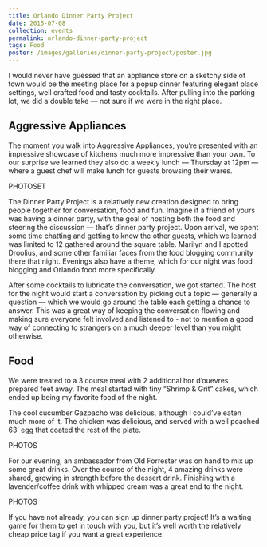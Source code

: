 ```yaml
---
title: Orlando Dinner Party Project
date: 2015-07-08
collection: events
permalink: orlando-dinner-party-project
tags: Food
poster: /images/galleries/dinner-party-project/poster.jpg
---
```


I would never have guessed that an appliance store on a sketchy side of town would be the meeting place for a popup dinner featuring elegant place settings, well crafted food and tasty cocktails. After pulling into the parking lot, we did a double take — not sure if we were in the right place.

## Aggressive Appliances

The moment you walk into Aggressive Appliances, you’re presented with an impressive showcase of kitchens much more impressive than your own. To our surprise we learned they also do a weekly lunch — Thursday at 12pm — where a guest chef will make lunch for guests browsing their wares.

PHOTOSET

The Dinner Party Project is a relatively new creation designed to bring people together for conversation, food and fun. Imagine if a friend of yours was having a dinner party, with the goal of hosting both the food and steering the discussion — that’s dinner party project. Upon arrival, we spent some time chatting and getting to know the other guests, which we learned was limited to 12 gathered around the square table. Marilyn and I spotted Droolius, and some other familiar faces from the food blogging community there that night. Evenings also have a theme, which for our night was food blogging and Orlando food more specifically.


After some cocktails to lubricate the conversation, we got started. The host for the night would start a conversation by picking out a topic — generally a question — which we would go around the table each getting a chance to answer. This was a great way of keeping the conversation flowing and making sure everyone felt involved and listened to - not to mention a good way of connecting to strangers on a much deeper level than you might otherwise.

## Food

We were treated to a 3 course meal with 2 additional hor d’ouevres prepared feet away. The meal started with tiny “Shrimp & Grit” cakes, which ended up being my favorite food of the night.

The cool cucumber Gazpacho was delicious, although I could’ve eaten much more of it. The chicken was delicious, and served with a well poached 63’ egg that coated the rest of the plate.

PHOTOS

For our evening, an ambassador from Old Forrester was on hand to mix up some great drinks. Over the course of the night, 4 amazing drinks were shared, growing in strength before the dessert drink. Finishing with a lavender/coffee drink with whipped cream was a great end to the night.

PHOTOS

If you have not already, you can sign up dinner party project! It’s a waiting game for them to get in touch with you, but it’s well worth the relatively cheap price tag if you want a great experience.
